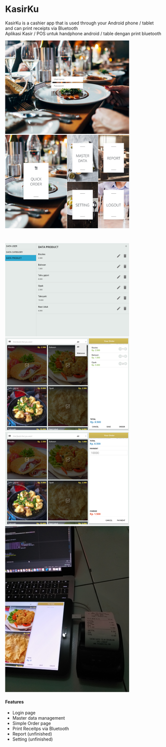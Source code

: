 # KasirKu

KasirKu is a cashier app that is used through your Android phone / tablet and can print receipts via Bluetooth
<br/>
Aplikasi Kasir / POS untuk handphone android / table dengan print bluetooth
<br/>


<img src="img1.png" width="400" alt="KasirKu"></img>
<img src="img2.png" width="400" alt="KasirKu"></img>

<br/>

<img src="img3.png" width="400" alt="KasirKu"></img>
<img src="img4.png" width="400" alt="KasirKu"></img>
<br/>
<img src="img5.png" width="400" alt="KasirKu"></img>
<img src="img6.jpg" width="400" alt="KasirKu"></img>

####  Features
- Login page
- Master data management
- Simple Order page
- Print Receitps via Bluetooth
- Report (unfinished)
- Setting (unfinished)
